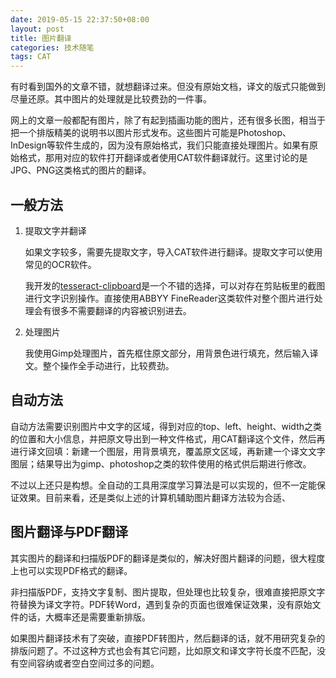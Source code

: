 ```yaml
---
date: 2019-05-15 22:37:50+08:00
layout: post
title: 图片翻译
categories: 技术随笔
tags: CAT
---
```


有时看到国外的文章不错，就想翻译过来。但没有原始文档，译文的版式只能做到尽量还原。其中图片的处理就是比较费劲的一件事。

网上的文章一般都配有图片，除了有起到插画功能的图片，还有很多长图，相当于把一个排版精美的说明书以图片形式发布。这些图片可能是Photoshop、InDesign等软件生成的，因为没有原始格式，我们只能直接处理图片。如果有原始格式，那用对应的软件打开翻译或者使用CAT软件翻译就行。这里讨论的是JPG、PNG这类格式的图片的翻译。

## 一般方法

1. 提取文字并翻译

    如果文字较多，需要先提取文字，导入CAT软件进行翻译。提取文字可以使用常见的OCR软件。

    我开发的[tesseract-clipboard](https://github.com/xulihang/tesseract-clipboard/)是一个不错的选择，可以对存在剪贴板里的截图进行文字识别操作。直接使用ABBYY FineReader这类软件对整个图片进行处理会有很多不需要翻译的内容被识别进去。

2. 处理图片

    我使用Gimp处理图片，首先框住原文部分，用背景色进行填充，然后输入译文。整个操作全手动进行，比较费劲。

## 自动方法

自动方法需要识别图片中文字的区域，得到对应的top、left、height、width之类的位置和大小信息，并把原文导出到一种文件格式，用CAT翻译这个文件，然后再进行译文回填：新建一个图层，用背景填充，覆盖原文区域，再新建一个译文文字图层；结果导出为gimp、photoshop之类的软件使用的格式供后期进行修改。

不过以上还只是构想。全自动的工具用深度学习算法是可以实现的，但不一定能保证效果。目前来看，还是类似上述的计算机辅助图片翻译方法较为合适、


## 图片翻译与PDF翻译

其实图片的翻译和扫描版PDF的翻译是类似的，解决好图片翻译的问题，很大程度上也可以实现PDF格式的翻译。

非扫描版PDF，支持文字复制、图片提取，但处理也比较复杂，很难直接把原文字符替换为译文字符。PDF转Word，遇到复杂的页面也很难保证效果，没有原始文件的话，大概率还是需要重新排版。

如果图片翻译技术有了突破，直接PDF转图片，然后翻译的话，就不用研究复杂的排版问题了。不过这种方式也会有其它问题，比如原文和译文字符长度不匹配，没有空间容纳或者空白空间过多的问题。

